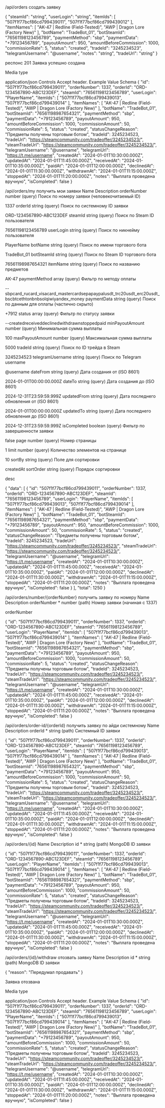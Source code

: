 /api/orders
создать заявку

{
"steamId": "string",
"userLogin": "string",
"itemIds": [
"507f1f77bcf86cd799439011",
"507f1f77bcf86cd799439012"
],
"itemNames": [
"AK-47 | Redline (Field-Tested)",
"AWP | Dragon Lore (Factory New)"
],
"botName": "TradeBot_01",
"botSteamId": "76561198123456789",
"paymentMethod": "sbp",
"paymentData": "+79123456789",
"payoutAmount": 950,
"amountBeforeCommission": 1000,
"commissionRate": 5,
"status": "created",
"tradeId": "3245234523",
"telegramUsername": "@username",
"notes": "string",
"tradeUrl": "string"
}

респонс
201
Заявка успешно создана

Media type

application/json
Controls Accept header.
Example Value
Schema
{
"id": "507f1f77bcf86cd799439011",
"orderNumber": 1337,
"orderId": "ORD-1234567890-ABC123DEF",
"steamId": "76561198123456789",
"userLogin": "PlayerName",
"itemIds": [
"507f1f77bcf86cd799439013",
"507f1f77bcf86cd799439014"
],
"itemNames": [
"AK-47 | Redline (Field-Tested)",
"AWP | Dragon Lore (Factory New)"
],
"botName": "TradeBot_01",
"botSteamId": "76561198987654321",
"paymentMethod": "sbp",
"paymentData": "+79123456789",
"payoutAmount": 950,
"amountBeforeCommission": 1000,
"commissionAmount": 50,
"commissionRate": 5,
"status": "created",
"statusChangeReason": "Предметы получены торговым ботом",
"tradeId": 3245234523,
"tradeUrl": "https://steamcommunity.com/tradeoffer/3245234523/",
"steamTradeUrl": "https://steamcommunity.com/tradeoffer/3245234523/",
"telegramUsername": "@username",
"telegramUrl": "https://t.me/username",
"createdAt": "2024-01-01T10:30:00.000Z",
"updatedAt": "2024-01-01T11:45:00.000Z",
"receivedAt": "2024-01-01T10:35:00.000Z",
"paidAt": "2024-01-01T12:00:00.000Z",
"declinedAt": "2024-01-01T11:30:00.000Z",
"withdrawnAt": "2024-01-01T11:15:00.000Z",
"stoppedAt": "2024-01-01T11:20:00.000Z",
"notes": "Выплата проведена вручную",
"isCompleted": false
}

/api/orders/my
получить мои заявки
Name Description
orderNumber
number
(query)
Поиск по номеру заявки (человекочитаемый ID)

1337
orderId
string
(query)
Поиск по системному ID заявки

ORD-1234567890-ABC123DEF
steamId
string
(query)
Поиск по Steam ID пользователя

76561198123456789
userLogin
string
(query)
Поиск по никнейму пользователя

PlayerName
botName
string
(query)
Поиск по имени торгового бота

TradeBot_01
botSteamId
string
(query)
Поиск по Steam ID торгового бота

76561198987654321
itemName
string
(query)
Поиск по названию предметов

AK-47
paymentMethod
array<string>
(query)
Фильтр по методу оплаты

--sbpcard_rucard_visacard_mastercardsepapaypalusdt_trc20usdt_erc20usdt_bscbtcethtonbnbsolqiwiyandex_money
paymentData
string
(query)
Поиск по данным для оплаты (частично скрыто)

+7912
status
array<string>
(query)
Фильтр по статусу заявки

--createdreceiveddeclinedwithdrawnstoppedpaid
minPayoutAmount
number
(query)
Минимальная сумма выплаты

100
maxPayoutAmount
number
(query)
Максимальная сумма выплаты

5000
tradeId
string
(query)
Поиск по ID трейда в Steam

3245234523
telegramUsername
string
(query)
Поиск по Telegram username

@username
dateFrom
string
(query)
Дата создания от (ISO 8601)

2024-01-01T00:00:00.000Z
dateTo
string
(query)
Дата создания до (ISO 8601)

2024-12-31T23:59:59.999Z
updatedFrom
string
(query)
Дата последнего обновления от (ISO 8601)

2024-01-01T00:00:00.000Z
updatedTo
string
(query)
Дата последнего обновления до (ISO 8601)

2024-12-31T23:59:59.999Z
isCompleted
boolean
(query)
Фильтр по завершенности заявки

false
page
number
(query)
Номер страницы

1
limit
number
(query)
Количество элементов на странице

10
sortBy
string
(query)
Поле для сортировки

createdAt
sortOrder
string
(query)
Порядок сортировки

desc

{
"data": [
{
"id": "507f1f77bcf86cd799439011",
"orderNumber": 1337,
"orderId": "ORD-1234567890-ABC123DEF",
"steamId": "76561198123456789",
"userLogin": "PlayerName",
"itemIds": [
"507f1f77bcf86cd799439013",
"507f1f77bcf86cd799439014"
],
"itemNames": [
"AK-47 | Redline (Field-Tested)",
"AWP | Dragon Lore (Factory New)"
],
"botName": "TradeBot_01",
"botSteamId": "76561198987654321",
"paymentMethod": "sbp",
"paymentData": "+79123456789",
"payoutAmount": 950,
"amountBeforeCommission": 1000,
"commissionAmount": 50,
"commissionRate": 5,
"status": "created",
"statusChangeReason": "Предметы получены торговым ботом",
"tradeId": 3245234523,
"tradeUrl": "https://steamcommunity.com/tradeoffer/3245234523/",
"steamTradeUrl": "https://steamcommunity.com/tradeoffer/3245234523/",
"telegramUsername": "@username",
"telegramUrl": "https://t.me/username",
"createdAt": "2024-01-01T10:30:00.000Z",
"updatedAt": "2024-01-01T11:45:00.000Z",
"receivedAt": "2024-01-01T10:35:00.000Z",
"paidAt": "2024-01-01T12:00:00.000Z",
"declinedAt": "2024-01-01T11:30:00.000Z",
"withdrawnAt": "2024-01-01T11:15:00.000Z",
"stoppedAt": "2024-01-01T11:20:00.000Z",
"notes": "Выплата проведена вручную",
"isCompleted": false
}
],
"total": 1250
}

/api/orders/number/{orderNumber}
получить заявку по номеру
Name Description
orderNumber \*
number
(path)
Номер заявки (начиная с 1337)

orderNumber

{
"id": "507f1f77bcf86cd799439011",
"orderNumber": 1337,
"orderId": "ORD-1234567890-ABC123DEF",
"steamId": "76561198123456789",
"userLogin": "PlayerName",
"itemIds": [
"507f1f77bcf86cd799439013",
"507f1f77bcf86cd799439014"
],
"itemNames": [
"AK-47 | Redline (Field-Tested)",
"AWP | Dragon Lore (Factory New)"
],
"botName": "TradeBot_01",
"botSteamId": "76561198987654321",
"paymentMethod": "sbp",
"paymentData": "+79123456789",
"payoutAmount": 950,
"amountBeforeCommission": 1000,
"commissionAmount": 50,
"commissionRate": 5,
"status": "created",
"statusChangeReason": "Предметы получены торговым ботом",
"tradeId": 3245234523,
"tradeUrl": "https://steamcommunity.com/tradeoffer/3245234523/",
"steamTradeUrl": "https://steamcommunity.com/tradeoffer/3245234523/",
"telegramUsername": "@username",
"telegramUrl": "https://t.me/username",
"createdAt": "2024-01-01T10:30:00.000Z",
"updatedAt": "2024-01-01T11:45:00.000Z",
"receivedAt": "2024-01-01T10:35:00.000Z",
"paidAt": "2024-01-01T12:00:00.000Z",
"declinedAt": "2024-01-01T11:30:00.000Z",
"withdrawnAt": "2024-01-01T11:15:00.000Z",
"stoppedAt": "2024-01-01T11:20:00.000Z",
"notes": "Выплата проведена вручную",
"isCompleted": false
}

/api/orders/order-id/{orderId}
получить заявку по айди системному
Name Description
orderId \*
string
(path)
Системный ID заявки

{
"id": "507f1f77bcf86cd799439011",
"orderNumber": 1337,
"orderId": "ORD-1234567890-ABC123DEF",
"steamId": "76561198123456789",
"userLogin": "PlayerName",
"itemIds": [
"507f1f77bcf86cd799439013",
"507f1f77bcf86cd799439014"
],
"itemNames": [
"AK-47 | Redline (Field-Tested)",
"AWP | Dragon Lore (Factory New)"
],
"botName": "TradeBot_01",
"botSteamId": "76561198987654321",
"paymentMethod": "sbp",
"paymentData": "+79123456789",
"payoutAmount": 950,
"amountBeforeCommission": 1000,
"commissionAmount": 50,
"commissionRate": 5,
"status": "created",
"statusChangeReason": "Предметы получены торговым ботом",
"tradeId": 3245234523,
"tradeUrl": "https://steamcommunity.com/tradeoffer/3245234523/",
"steamTradeUrl": "https://steamcommunity.com/tradeoffer/3245234523/",
"telegramUsername": "@username",
"telegramUrl": "https://t.me/username",
"createdAt": "2024-01-01T10:30:00.000Z",
"updatedAt": "2024-01-01T11:45:00.000Z",
"receivedAt": "2024-01-01T10:35:00.000Z",
"paidAt": "2024-01-01T12:00:00.000Z",
"declinedAt": "2024-01-01T11:30:00.000Z",
"withdrawnAt": "2024-01-01T11:15:00.000Z",
"stoppedAt": "2024-01-01T11:20:00.000Z",
"notes": "Выплата проведена вручную",
"isCompleted": false
}

/api/orders/{id}
Name Description
id \*
string
(path)
MongoDB ID заявки

{
"id": "507f1f77bcf86cd799439011",
"orderNumber": 1337,
"orderId": "ORD-1234567890-ABC123DEF",
"steamId": "76561198123456789",
"userLogin": "PlayerName",
"itemIds": [
"507f1f77bcf86cd799439013",
"507f1f77bcf86cd799439014"
],
"itemNames": [
"AK-47 | Redline (Field-Tested)",
"AWP | Dragon Lore (Factory New)"
],
"botName": "TradeBot_01",
"botSteamId": "76561198987654321",
"paymentMethod": "sbp",
"paymentData": "+79123456789",
"payoutAmount": 950,
"amountBeforeCommission": 1000,
"commissionAmount": 50,
"commissionRate": 5,
"status": "created",
"statusChangeReason": "Предметы получены торговым ботом",
"tradeId": 3245234523,
"tradeUrl": "https://steamcommunity.com/tradeoffer/3245234523/",
"steamTradeUrl": "https://steamcommunity.com/tradeoffer/3245234523/",
"telegramUsername": "@username",
"telegramUrl": "https://t.me/username",
"createdAt": "2024-01-01T10:30:00.000Z",
"updatedAt": "2024-01-01T11:45:00.000Z",
"receivedAt": "2024-01-01T10:35:00.000Z",
"paidAt": "2024-01-01T12:00:00.000Z",
"declinedAt": "2024-01-01T11:30:00.000Z",
"withdrawnAt": "2024-01-01T11:15:00.000Z",
"stoppedAt": "2024-01-01T11:20:00.000Z",
"notes": "Выплата проведена вручную",
"isCompleted": false
}

/api/orders/{id}/withdraw
отозвать заявку
Name Description
id \*
string
(path)
MongoDB ID заявки

{
"reason": "Передумал продавать"
}

Заявка отозвана

Media type

application/json
Controls Accept header.
Example Value
Schema
{
"id": "507f1f77bcf86cd799439011",
"orderNumber": 1337,
"orderId": "ORD-1234567890-ABC123DEF",
"steamId": "76561198123456789",
"userLogin": "PlayerName",
"itemIds": [
"507f1f77bcf86cd799439013",
"507f1f77bcf86cd799439014"
],
"itemNames": [
"AK-47 | Redline (Field-Tested)",
"AWP | Dragon Lore (Factory New)"
],
"botName": "TradeBot_01",
"botSteamId": "76561198987654321",
"paymentMethod": "sbp",
"paymentData": "+79123456789",
"payoutAmount": 950,
"amountBeforeCommission": 1000,
"commissionAmount": 50,
"commissionRate": 5,
"status": "created",
"statusChangeReason": "Предметы получены торговым ботом",
"tradeId": 3245234523,
"tradeUrl": "https://steamcommunity.com/tradeoffer/3245234523/",
"steamTradeUrl": "https://steamcommunity.com/tradeoffer/3245234523/",
"telegramUsername": "@username",
"telegramUrl": "https://t.me/username",
"createdAt": "2024-01-01T10:30:00.000Z",
"updatedAt": "2024-01-01T11:45:00.000Z",
"receivedAt": "2024-01-01T10:35:00.000Z",
"paidAt": "2024-01-01T12:00:00.000Z",
"declinedAt": "2024-01-01T11:30:00.000Z",
"withdrawnAt": "2024-01-01T11:15:00.000Z",
"stoppedAt": "2024-01-01T11:20:00.000Z",
"notes": "Выплата проведена вручную",
"isCompleted": false
}
